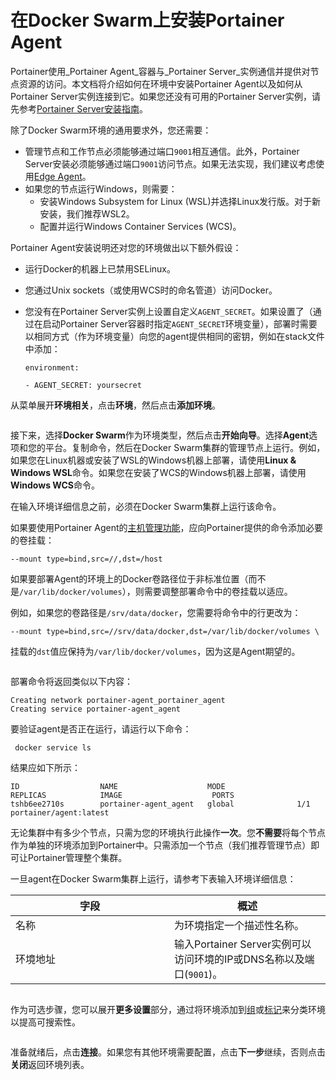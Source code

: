 # 在Docker Swarm上安装Portainer Agent

Portainer使用_Portainer Agent_容器与_Portainer Server_实例通信并提供对节点资源的访问。本文档将介绍如何在环境中安装Portainer Agent以及如何从Portainer Server实例连接到它。如果您还没有可用的Portainer Server实例，请先参考[Portainer Server安装指南](../../../../start/install/server/swarm/linux.md)。

除了Docker Swarm环境的通用要求外，您还需要：

* 管理节点和工作节点必须能够通过端口`9001`相互通信。此外，Portainer Server安装必须能够通过端口`9001`访问节点。如果无法实现，我们建议考虑使用[Edge Agent](edge.md)。
* 如果您的节点运行Windows，则需要：
  * 安装Windows Subsystem for Linux (WSL)并选择Linux发行版。对于新安装，我们推荐WSL2。
  * 配置并运行Windows Container Services (WCS)。

Portainer Agent安装说明还对您的环境做出以下额外假设：

* 运行Docker的机器上已禁用SELinux。
* 您通过Unix sockets（或使用WCS时的命名管道）访问Docker。
* 您没有在Portainer Server实例上设置自定义`AGENT_SECRET`。如果设置了（通过在启动Portainer Server容器时指定`AGENT_SECRET`环境变量），部署时需要以相同方式（作为环境变量）向您的agent提供相同的密钥，例如在stack文件中添加：

    `environment:`

    &#x20; `- AGENT_SECRET: yoursecret`

从菜单展开**环境相关**，点击**环境**，然后点击**添加环境**。

<figure><img src="../../..//assets/2.22-environments-add.gif" alt=""><figcaption></figcaption></figure>

接下来，选择**Docker Swarm**作为环境类型，然后点击**开始向导**。选择**Agent**选项和您的平台。复制命令，然后在Docker Swarm集群的管理节点上运行。例如，如果您在Linux机器或安装了WSL的Windows机器上部署，请使用**Linux & Windows WSL**命令。如果您在安装了WCS的Windows机器上部署，请使用**Windows WCS**命令。

在输入环境详细信息之前，必须在Docker Swarm集群上运行该命令。

如果要使用Portainer Agent的[主机管理功能](../../../../user/docker/swarm/setup.md#host-and-filesystem)，应向Portainer提供的命令添加必要的卷挂载：

```
--mount type=bind,src=//,dst=/host
```

如果要部署Agent的环境上的Docker卷路径位于非标准位置（而不是`/var/lib/docker/volumes`），则需要调整部署命令中的卷挂载以适应。

例如，如果您的卷路径是`/srv/data/docker`，您需要将命令中的行更改为：

```
--mount type=bind,src=//srv/data/docker,dst=/var/lib/docker/volumes \
```

挂载的`dst`值应保持为`/var/lib/docker/volumes`，因为这是Agent期望的。

<figure><img src="../../..//assets/2.16-environments-add-swarm-agent.png" alt=""><figcaption></figcaption></figure>

部署命令将返回类似以下内容：

```
Creating network portainer-agent_portainer_agent
Creating service portainer-agent_agent
```

要验证agent是否正在运行，请运行以下命令：

```
 docker service ls
```

结果应如下所示：

```
ID                  NAME                    MODE                REPLICAS            IMAGE                    PORTS
tshb6ee2710s        portainer-agent_agent   global              1/1                 portainer/agent:latest
```

无论集群中有多少个节点，只需为您的环境执行此操作**一次**。您**不需要**将每个节点作为单独的环境添加到Portainer中。只需添加一个节点（我们推荐管理节点）即可让Portainer管理整个集群。

一旦agent在Docker Swarm集群上运行，请参考下表输入环境详细信息：

<table><thead><tr><th width="238">字段</th><th>概述</th></tr></thead><tbody><tr><td>名称</td><td>为环境指定一个描述性名称。</td></tr><tr><td>环境地址</td><td>输入Portainer Server实例可以访问环境的IP或DNS名称以及端口(<code>9001</code>)。</td></tr></tbody></table>

<figure><img src="../../..//assets/2.15-environments-add-swarm-agent-config.png" alt=""><figcaption></figcaption></figure>

作为可选步骤，您可以展开**更多设置**部分，通过将环境添加到[组](../../groups.md)或[标记](../../tags.md)来分类环境以提高可搜索性。

<figure><img src="../../..//assets/2.18-environments-add-docker-moresettings.png" alt=""><figcaption></figcaption></figure>

准备就绪后，点击**连接**。如果您有其他环境需要配置，点击**下一步**继续，否则点击**关闭**返回环境列表。
